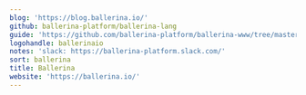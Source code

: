 ```yaml
---
blog: 'https://blog.ballerina.io/'
github: ballerina-platform/ballerina-lang
guide: 'https://github.com/ballerina-platform/ballerina-www/tree/master/collateral/logos'
logohandle: ballerinaio
notes: 'slack: https://ballerina-platform.slack.com/'
sort: ballerina
title: Ballerina
website: 'https://ballerina.io/'
---
```

